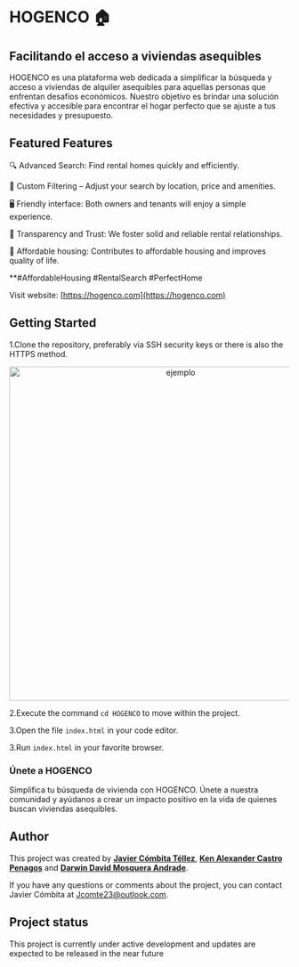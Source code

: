 # HOGENCO 🏠

## Facilitando el acceso a viviendas asequibles

HOGENCO es una plataforma web dedicada a simplificar la búsqueda y acceso a viviendas de alquiler asequibles para aquellas personas que enfrentan desafíos económicos. Nuestro objetivo es brindar una solución efectiva y accesible para encontrar el hogar perfecto que se ajuste a tus necesidades y presupuesto.

## Featured Features

🔍 Advanced Search: Find rental homes quickly and efficiently.

🎯 Custom Filtering – Adjust your search by location, price and amenities.

🖥️ Friendly interface: Both owners and tenants will enjoy a simple experience.

🤝 Transparency and Trust: We foster solid and reliable rental relationships.

🏡 Affordable housing: Contributes to affordable housing and improves quality of life.

**#AffordableHousing #RentalSearch #PerfectHome

Visit website: [https://hogenco.com](https://hogenco.com)

## Getting Started

1.Clone the repository, preferably via SSH security keys or there is also the HTTPS method.

<p align="center"><img src="https://happygitwithr.com/img/github-https-or-ssh-url-annotated.png" width="600" alt="ejemplo"></p>

2.Execute the command ```cd HOGENCO``` to move within the project.

3.Open the file ```index.html``` in your code editor.

3.Run ```index.html``` in your favorite browser.

### Únete a HOGENCO

Simplifica tu búsqueda de vivienda con HOGENCO. Únete a nuestra comunidad y ayúdanos a crear un impacto positivo en la vida de quienes buscan viviendas asequibles.

## Author

This project was created by **[Javier Cómbita Téllez](https://github.com/jcomte23)**, **[Ken Alexander Castro Penagos](https://github.com/Kencastr0)** and **[Darwin David Mosquera Andrade](https://github.com/jcomte23)**. 

If you have any questions or comments about the project, you can contact Javier Cómbita at Jcomte23@outlook.com.

## Project status

This project is currently under active development and updates are expected to be released in the near future

